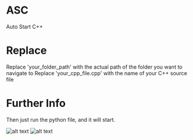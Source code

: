 # ASC
Auto Start C++
# Replace
Replace 'your_folder_path' with the actual path of the folder you want to navigate to
Replace 'your_cpp_file.cpp' with the name of your C++ source file
# Further Info
Then just run the python file, and it will start.

![alt text](https://o.remove.bg/downloads/b5e696b3-319a-4489-ab17-cb2753b07dd8/image-removebg-preview.png)
![alt text](https://o.remove.bg/downloads/d9df8f91-9382-4c91-b9ec-872fd5f680af/download-removebg-preview.png)



